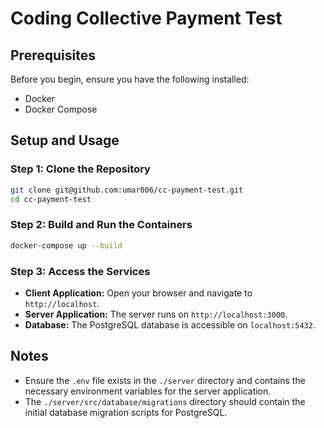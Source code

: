 # Coding Collective Payment Test

## Prerequisites

Before you begin, ensure you have the following installed:

- Docker
- Docker Compose

## Setup and Usage

### Step 1: Clone the Repository

```sh
git clone git@github.com:umar006/cc-payment-test.git
cd cc-payment-test
```

### Step 2: Build and Run the Containers

```sh
docker-compose up --build
```

### Step 3: Access the Services

- **Client Application:** Open your browser and navigate to `http://localhost`.
- **Server Application:** The server runs on `http://localhost:3000`.
- **Database:** The PostgreSQL database is accessible on `localhost:5432`.

## Notes

- Ensure the `.env` file exists in the `./server` directory and contains the necessary environment variables for the server application.
- The `./server/src/database/migrations` directory should contain the initial database migration scripts for PostgreSQL.
